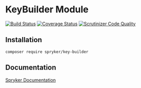 # KeyBuilder Module
[![Build Status](https://travis-ci.org/spryker/KeyBuilder.svg)](https://travis-ci.org/spryker/KeyBuilder)
[![Coverage Status](https://coveralls.io/repos/github/spryker/KeyBuilder/badge.svg)](https://coveralls.io/github/spryker/KeyBuilder)
[![Scrutinizer Code Quality](https://scrutinizer-ci.com/g/spryker/KeyBuilder/badges/quality-score.png?b=master)](https://scrutinizer-ci.com/g/spryker/KeyBuilder/?branch=master)

## Installation

```
composer require spryker/key-builder
```

## Documentation

[Spryker Documentation](https://spryker.github.io)
